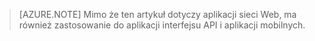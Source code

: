 > [AZURE.NOTE] Mimo że ten artykuł dotyczy aplikacji sieci Web, ma również zastosowanie do aplikacji interfejsu API i aplikacji mobilnych.



<!--HONumber=Jun16_HO2-->


